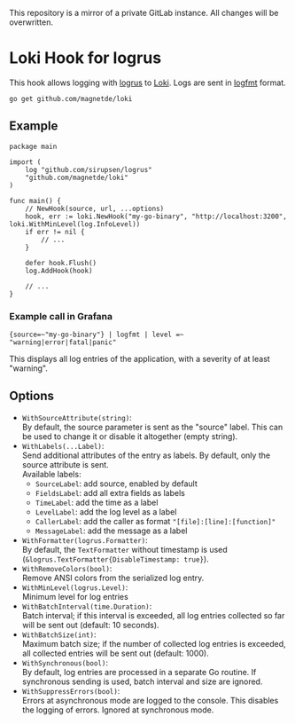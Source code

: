 This repository is a mirror of a private GitLab instance. All changes will be overwritten.

# Loki Hook for logrus

This hook allows logging with [logrus](https://github.com/Sirupsen/logrus) to [Loki](https://github.com/grafana/loki).
Logs are sent in [logfmt](https://github.com/kr/logfmt) format.

```
go get github.com/magnetde/loki
```

## Example

```golang
package main

import (
	log "github.com/sirupsen/logrus"
	"github.com/magnetde/loki"
)

func main() {
	// NewHook(source, url, ...options)
	hook, err := loki.NewHook("my-go-binary", "http://localhost:3200", loki.WithMinLevel(log.InfoLevel))
	if err != nil {
		// ...
	}

	defer hook.Flush()
	log.AddHook(hook)

    // ...
}
```

### Example call in Grafana

```
{source=~"my-go-binary"} | logfmt | level =~ "warning|error|fatal|panic"
```

This displays all log entries of the application, with a severity of at least "warning".

## Options

- `WithSourceAttribute(string)`:  
   By default, the source parameter is sent as the "source" label.
   This can be used to change it or disable it altogether (empty string).
- `WithLabels(...Label)`:  
  Send additional attributes of the entry as labels. By default, only the source attribute is sent.  
  Available labels:
  - `SourceLabel`: add source, enabled by default
  - `FieldsLabel`: add all extra fields as labels
  - `TimeLabel`: add the time as a label
  - `LevelLabel`: add the log level as a label
  - `CallerLabel`: add the caller as format `"[file]:[line]:[function]"`
  - `MessageLabel`: add the message as a label
- `WithFormatter(logrus.Formatter)`:  
  By default, the `TextFormatter` without timestamp is used (`&logrus.TextFormatter{DisableTimestamp: true}`).
- `WithRemoveColors(bool)`:  
  Remove ANSI colors from the serialized log entry.
- `WithMinLevel(logrus.Level)`:  
  Minimum level for log entries
- `WithBatchInterval(time.Duration)`:  
  Batch interval; if this interval is exceeded, all log entries collected so far will be sent out (default: 10 seconds).
- `WithBatchSize(int)`:  
  Maximum batch size; if the number of collected log entries is exceeded, all collected entries will be sent out (default: 1000).
- `WithSynchronous(bool)`:  
  By default, log entries are processed in a separate Go routine. If synchronous sending is used, batch interval and size are ignored.
- `WithSuppressErrors(bool)`:  
  Errors at asynchronous mode are logged to the console. This disables the logging of errors. Ignored at synchronous mode.